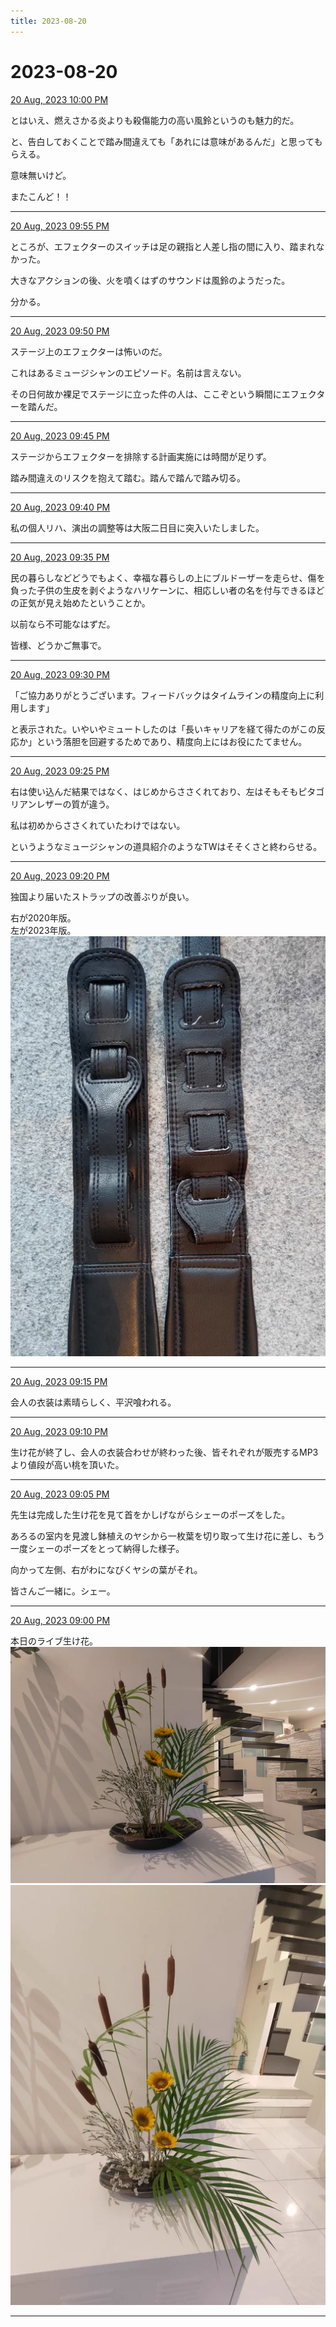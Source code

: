 ```yaml
---
title: 2023-08-20
---
```

# 2023-08-20

[20 Aug, 2023 10:00 PM](https://twitter.com/hirasawa/status/1693246510987644962#m)

とはいえ、燃えさかる炎よりも殺傷能力の高い風鈴というのも魅力的だ。  
  
と、告白しておくことで踏み間違えても「あれには意味があるんだ」と思ってもらえる。  
  
意味無いけど。  
  
またこんど！！

---

[20 Aug, 2023 09:55 PM](https://twitter.com/hirasawa/status/1693245245721547147#m)

ところが、エフェクターのスイッチは足の親指と人差し指の間に入り、踏まれなかった。  
  
大きなアクションの後、火を噴くはずのサウンドは風鈴のようだった。  
  
分かる。

---

[20 Aug, 2023 09:50 PM](https://twitter.com/hirasawa/status/1693243987484893669#m)

ステージ上のエフェクターは怖いのだ。  
  
これはあるミュージシャンのエピソード。名前は言えない。  
  
その日何故か裸足でステージに立った件の人は、ここぞという瞬間にエフェクターを踏んだ。

---

[20 Aug, 2023 09:45 PM](https://twitter.com/hirasawa/status/1693242729281519716#m)

ステージからエフェクターを排除する計画実施には時間が足りず。  
  
踏み間違えのリスクを抱えて踏む。踏んで踏んで踏み切る。

---

[20 Aug, 2023 09:40 PM](https://twitter.com/hirasawa/status/1693241470872862885#m)

私の個人リハ、演出の調整等は大阪二日目に突入いたしました。

---

[20 Aug, 2023 09:35 PM](https://twitter.com/hirasawa/status/1693240212900417869#m)

民の暮らしなどどうでもよく、幸福な暮らしの上にブルドーザーを走らせ、傷を負った子供の生皮を剥ぐようなハリケーンに、相応しい者の名を付与できるほどの正気が見え始めたということか。  
  
以前なら不可能なはずだ。  
  
皆様、どうかご無事で。

---

[20 Aug, 2023 09:30 PM](https://twitter.com/hirasawa/status/1693238955830120902#m)

「ご協力ありがとうございます。フィードバックはタイムラインの精度向上に利用します」  
  
と表示された。いやいやミュートしたのは「長いキャリアを経て得たのがこの反応か」という落胆を回避するためであり、精度向上にはお役にたてません。

---

[20 Aug, 2023 09:25 PM](https://twitter.com/hirasawa/status/1693237695915397341#m)

右は使い込んだ結果ではなく、はじめからささくれており、左はそもそもピタゴリアンレザーの質が違う。  
  
私は初めからささくれていたわけではない。  
  
というようなミュージシャンの道具紹介のようなTWはそそくさと終わらせる。

---

[20 Aug, 2023 09:20 PM](https://twitter.com/hirasawa/status/1693236437917823367#m)

独国より届いたストラップの改善ぶりが良い。  
  
右が2020年版。  
左が2023年版。
![image](images/2023-08-20-9-0.png)

---

[20 Aug, 2023 09:15 PM](https://twitter.com/hirasawa/status/1693235179274608957#m)

会人の衣装は素晴らしく、平沢喰われる。

---

[20 Aug, 2023 09:10 PM](https://twitter.com/hirasawa/status/1693233921255972947#m)

生け花が終了し、会人の衣装合わせが終わった後、皆それぞれが販売するMP3より値段が高い桃を頂いた。

---

[20 Aug, 2023 09:05 PM](https://twitter.com/hirasawa/status/1693232663094829450#m)

先生は完成した生け花を見て首をかしげながらシェーのポーズをした。  
  
あろるの室内を見渡し鉢植えのヤシから一枚葉を切り取って生け花に差し、もう一度シェーのポーズをとって納得した様子。  
  
向かって左側、右がわになびくヤシの葉がそれ。  
  
皆さんご一緒に。シェー。

---

[20 Aug, 2023 09:00 PM](https://twitter.com/hirasawa/status/1693231414492512499#m)

本日のライブ生け花。
![image](images/2023-08-20-13-0.png)
![image](images/2023-08-20-13-1.png)

---

